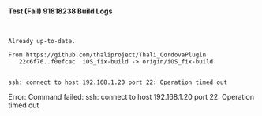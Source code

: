 #### Test (Fail) 91818238 Build Logs


```


```

```
Already up-to-date.

From https://github.com/thaliproject/Thali_CordovaPlugin
   22c6f76..f0efcac  iOS_fix-build -> origin/iOS_fix-build

```

```

ssh: connect to host 192.168.1.20 port 22: Operation timed out

```

Error: Command failed: ssh: connect to host 192.168.1.20 port 22: Operation timed out
